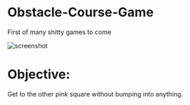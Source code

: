 # Obstacle-Course-Game
First of many shitty games to come

![screenshot](https://user-images.githubusercontent.com/54026268/134957903-d9ee03a7-c8ff-4a49-b32f-aa8473b04c0e.png)

# Objective:
Get to the other pink square without bumping into anything.
